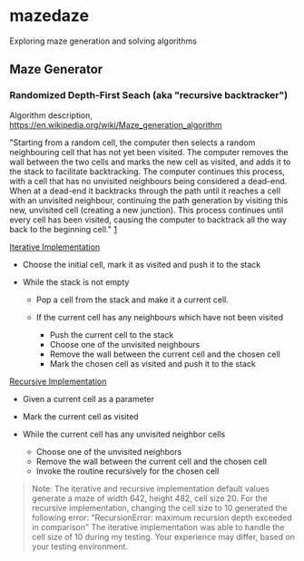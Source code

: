 # mazedaze
Exploring maze generation and solving algorithms


## Maze Generator 

### Randomized Depth-First Seach (aka "recursive backtracker")

Algorithm description, https://en.wikipedia.org/wiki/Maze_generation_algorithm 

"Starting from a random cell, the computer then selects a random neighbouring cell that has not yet been visited. The computer removes the wall between the two cells and marks the new cell as visited, and adds it to the stack to facilitate backtracking. The computer continues this process, with a cell that has no unvisited neighbours being considered a dead-end. When at a dead-end it backtracks through the path until it reaches a cell with an unvisited neighbour, continuing the path generation by visiting this new, unvisited cell (creating a new junction). This process continues until every cell has been visited, causing the computer to backtrack all the way back to the beginning cell." [1](https://en.wikipedia.org/wiki/Maze_generation_algorithm)

[Iterative Implementation](/home/diane/repos/mazedaze/iterative_dfs.py)

- Choose the initial cell, mark it as visited and push it to the stack
- While the stack is not empty

    - Pop a cell from the stack and make it a current cell.
    - If the current cell has any neighbours which have not been visited
    
        - Push the current cell to the stack
        - Choose one of the unvisited neighbours
        - Remove the wall between the current cell and the chosen cell
        - Mark the chosen cell as visited and push it to the stack


[Recursive Implementation](/home/diane/repos/mazedaze/recursive_dfs.py)

- Given a current cell as a parameter
- Mark the current cell as visited
- While the current cell has any unvisited neighbor cells

    - Choose one of the unvisited neighbors
    - Remove the wall between the current cell and the chosen cell
    - Invoke the routine recursively for the chosen cell

>Note: The iterative and recursive implementation default values generate a maze of width 642, height 482, cell size 20. For the recursive implementation, changing the cell size to 10 generated the following error: "RecursionError: maximum recursion depth exceeded in comparison" The iterative implementation was able to handle the cell size of 10 during my testing. Your experience may differ, based on your testing environment.
